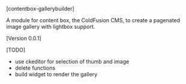 [contentbox-gallerybuilder]

A module for content box, the ColdFusion CMS, to create a pagenated image gallery with lightbox support.

[Version 0.0.1]

[TODO]
- use ckeditor for selection of thumb and image
- delete functions
- build widget to render the gallery

